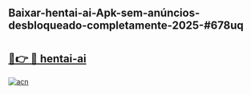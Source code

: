 ## Baixar-hentai-ai-Apk-sem-anúncios-desbloqueado-completamente-2025-#678uq

# <h2><a href="https://ainizakaria.my?title=hentai-ai&ref=22M">🔗👉 🔴 hentai-ai</a></h2>

[![acn](https://github.com/user-attachments/assets/0f9c940e-d8b0-45ae-aac7-cd30a18b3e1c)](https://ainizakaria.my?title=hentai-ai&ref=22M)

